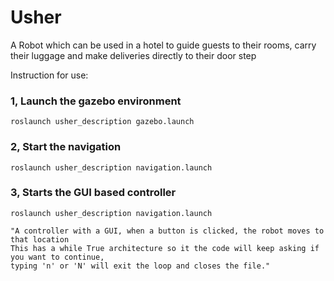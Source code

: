 # Usher
A Robot which can be used in a hotel to guide guests to their rooms, carry their luggage and make deliveries directly to their door step

Instruction for use:
### 1, Launch the gazebo environment
    roslaunch usher_description gazebo.launch
    
### 2, Start the navigation 
    roslaunch usher_description navigation.launch
    
### 3, Starts the GUI based controller
    roslaunch usher_description navigation.launch
    
    "A controller with a GUI, when a button is clicked, the robot moves to that location
    This has a while True architecture so it the code will keep asking if you want to continue, 
    typing 'n' or 'N' will exit the loop and closes the file."


